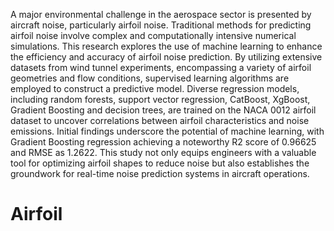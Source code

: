 A major environmental challenge in the aerospace sector is presented by aircraft noise, particularly airfoil noise. Traditional methods for predicting airfoil noise involve complex and computationally intensive numerical simulations. This research 
explores the use of machine learning to enhance the efficiency and accuracy of airfoil noise prediction. By utilizing extensive 
datasets from wind tunnel experiments, encompassing a variety of airfoil geometries and flow conditions, supervised learning 
algorithms are employed to construct a predictive model. Diverse regression models, including random forests, support vector 
regression, CatBoost, XgBoost, Gradient Boosting and decision trees, are trained on the NACA 0012 airfoil dataset to uncover 
correlations between airfoil characteristics and noise emissions. Initial findings underscore the potential of machine learning, with Gradient Boosting regression achieving a noteworthy R2 
score of 0.96625 and RMSE as 1.2622. This study not only equips engineers with a valuable tool for optimizing airfoil shapes to 
reduce noise but also establishes the groundwork for real-time noise prediction systems in aircraft operations.
# Airfoil
